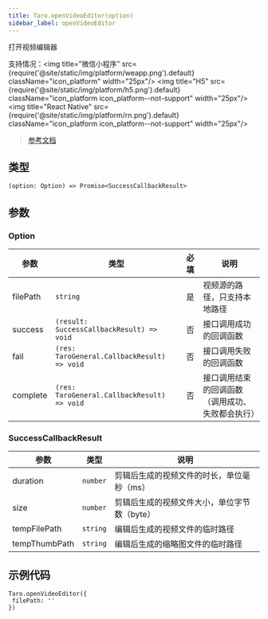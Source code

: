 ```yaml
---
title: Taro.openVideoEditor(option)
sidebar_label: openVideoEditor
---
```


打开视频编辑器

支持情况：<img title="微信小程序" src={require('@site/static/img/platform/weapp.png').default} className="icon_platform" width="25px"/> <img title="H5" src={require('@site/static/img/platform/h5.png').default} className="icon_platform icon_platform--not-support" width="25px"/> <img title="React Native" src={require('@site/static/img/platform/rn.png').default} className="icon_platform icon_platform--not-support" width="25px"/>

> [参考文档](https://developers.weixin.qq.com/miniprogram/dev/api/media/video/wx.openVideoEditor.html)

## 类型

```tsx
(option: Option) => Promise<SuccessCallbackResult>
```

## 参数

### Option

| 参数 | 类型 | 必填 | 说明 |
| --- | --- | :---: | --- |
| filePath | `string` | 是 | 视频源的路径，只支持本地路径 |
| success | `(result: SuccessCallbackResult) => void` | 否 | 接口调用成功的回调函数 |
| fail | `(res: TaroGeneral.CallbackResult) => void` | 否 | 接口调用失败的回调函数 |
| complete | `(res: TaroGeneral.CallbackResult) => void` | 否 | 接口调用结束的回调函数（调用成功、失败都会执行） |

### SuccessCallbackResult

| 参数 | 类型 | 说明 |
| --- | --- | --- |
| duration | `number` | 剪辑后生成的视频文件的时长，单位毫秒（ms） |
| size | `number` | 剪辑后生成的视频文件大小，单位字节数（byte） |
| tempFilePath | `string` | 编辑后生成的视频文件的临时路径 |
| tempThumbPath | `string` | 编辑后生成的缩略图文件的临时路径 |

## 示例代码

```tsx
Taro.openVideoEditor({
 filePath: ''
})
```
